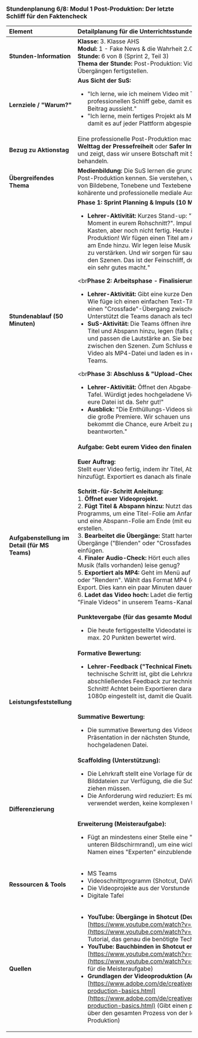 ### **Stundenplanung 6/8: Modul 1 Post-Produktion: Der letzte Schliff für den Faktencheck**

| **Element** | **Detailplanung für die Unterrichtsstunde** |
| :--- | :--- |
| **Stunden-Information** | **Klasse:** 3. Klasse AHS<br>**Modul:** 1 - Fake News & die Wahrheit 2.0<br>**Stunde:** 6 von 8 (Sprint 2, Teil 3)<br>**Thema der Stunde:** Post-Produktion: Videos mit Titeln, Musik und Übergängen fertigstellen. |
| **Lernziele / "Warum?"** | **Aus Sicht der SuS:**<br><ul><li>"Ich lerne, wie ich meinem Video mit Titeln und Musik den letzten professionellen Schliff gebe, damit es wie ein echter Reportage-Beitrag aussieht."</li><li>"Ich lerne, mein fertiges Projekt als MP4-Datei zu exportieren, damit es auf jeder Plattform abgespielt und geteilt werden kann."</li></ul> |
| **Bezug zu Aktionstag** | Eine professionelle Post-Produktion macht unsere Beiträge zum **Welttag der Pressefreiheit** oder **Safer Internet Day** wirkungsvoller und zeigt, dass wir unsere Botschaft mit Sorgfalt und Respekt behandeln. |
| **Übergreifendes Thema** | **Medienbildung:** Die SuS lernen die grundlegenden Elemente der Post-Produktion kennen. Sie verstehen, wie durch die Kombination von Bildebene, Tonebene und Textebene (Titel, Bauchbinden) eine kohärente und professionelle mediale Aussage entsteht. |
| **Stundenablauf (50 Minuten)** | **Phase 1: Sprint Planning & Impuls (10 Min.)**<br><ul><li>**Lehrer-Aktivität:** Kurzes Stand-up: "Was ist der spannendste Moment in eurem Rohschnitt?". Impulsvortrag: "Der Film ist im Kasten, aber noch nicht fertig. Heute ist der Tag der Post-Produktion! Wir fügen einen Titel am Anfang und einen Abspann am Ende hinzu. Wir legen leise Musik darunter, um die Stimmung zu verstärken. Und wir sorgen für saubere Übergänge zwischen den Szenen. Das ist der Feinschliff, der aus einem guten Video ein sehr gutes macht."</li></ul><br**Phase 2: Arbeitsphase - Finalisierung und Export (35 Min.)**<br><ul><li>**Lehrer-Aktivität:** Gibt eine kurze Demo zu zwei Funktionen: 1. Wie füge ich einen einfachen Text-Titel ein? 2. Wie füge ich einen "Crossfade"-Übergang zwischen zwei Clips ein? Unterstützt die Teams danach als technischer Berater.</li><li>**SuS-Aktivität:** Die Teams öffnen ihre Videoprojekte. Sie fügen Titel und Abspann hinzu, legen (falls gewünscht) Musik darunter und passen die Lautstärke an. Sie bearbeiten die Übergänge zwischen den Szenen. Zum Schluss exportieren sie das fertige Video als MP4-Datei und laden es in den Abgabe-Ordner in MS Teams.</li></ul><br**Phase 3: Abschluss & "Upload-Check" (5 Min.)**<br><ul><li>**Lehrer-Aktivität:** Öffnet den Abgabe-Ordner an der digitalen Tafel. Würdigt jedes hochgeladene Video. "Team Faktenfüchse, eure Datei ist da. Sehr gut!"</li><li>**Ausblick:** "Die Enthüllungs-Videos sind fertig! Nächste Woche ist die große Premiere. Wir schauen uns alle Videos an und ihr bekommt die Chance, eure Arbeit zu präsentieren und Fragen zu beantworten."</li></ul> |
| **Aufgabenstellung im Detail (für MS Teams)** | **Aufgabe: Gebt eurem Video den finalen Look!**<br><br>**Euer Auftrag:**<br>Stellt euer Video fertig, indem ihr Titel, Abspann und Übergänge hinzufügt. Exportiert es danach als finale MP4-Datei.<br><br>**Schritt-für-Schritt Anleitung:**<br>1.  **Öffnet euer Videoprojekt.**<br>2.  **Fügt Titel & Abspann hinzu:** Nutzt das Text-Werkzeug eures Programms, um eine Titel-Folie am Anfang (mit dem Titel eures Falls) und eine Abspann-Folie am Ende (mit euren Team-Namen) zu erstellen.<br>3.  **Bearbeitet die Übergänge:** Statt harter Schnitte könnt ihr weiche Übergänge ("Blenden" oder "Crossfades") zwischen euren Szenen einfügen.<br>4.  **Finaler Audio-Check:** Hört euch alles ein letztes Mal an. Ist die Musik (falls vorhanden) leise genug?<br>5.  **Exportiert als MP4:** Geht im Menü auf "Datei" -> "Exportieren" oder "Rendern". Wählt das Format MP4 (oder H.264) und startet den Export. Dies kann ein paar Minuten dauern.<br>6.  **Ladet das Video hoch:** Ladet die fertige MP4-Datei in den Ordner "Finale Videos" in unserem Teams-Kanal.<br><br>**Punktevergabe (für das gesamte Modul):**<br><ul><li>Die heute fertiggestellte Videodatei ist das Endprodukt, das mit max. 20 Punkten bewertet wird.</li></ul> |
| **Leistungsfeststellung** | **Formative Bewertung:**<br><ul><li>**Lehrer-Feedback ("Technical Finetuning"):** Da dies der letzte technische Schritt ist, gibt die Lehrkraft sehr gezieltes, abschließendes Feedback zur technischen Umsetzung. "Guter Schnitt! Achtet beim Exportieren darauf, dass die Auflösung auf 1080p eingestellt ist, damit die Qualität stimmt."</li></ul><br>**Summative Bewertung:**<br><ul><li>Die summative Bewertung des Videos erfolgt nach der Präsentation in der nächsten Stunde, basiert aber auf der heute hochgeladenen Datei.</li></ul> |
| **Differenzierung** | **Scaffolding (Unterstützung):**<br><ul><li>Die Lehrkraft stellt eine Vorlage für den Titel und den Abspann als Bilddateien zur Verfügung, die die SuS nur noch in ihr Video ziehen müssen.</li><li>Die Anforderung wird reduziert: Es müssen nur harte Schnitte verwendet werden, keine komplexen Übergänge.</li></ul><br>**Erweiterung (Meisteraufgabe):**<br><ul><li>Fügt an mindestens einer Stelle eine "Bauchbinde" ein (Text am unteren Bildschirmrand), um eine wichtige Information oder den Namen eines "Experten" einzublenden.</li></ul> |
| **Ressourcen & Tools** | <ul><li>MS Teams</li><li>Videoschnittprogramm (Shotcut, DaVinci Resolve etc.)</li><li>Die Videoprojekte aus der Vorstunde</li><li>Digitale Tafel</li></ul> |
| **Quellen**| <ul><li>**YouTube: Übergänge in Shotcut (Deutsch):** [https://www.youtube.com/watch?v=1g03b5bL_eM](https://www.youtube.com/watch?v=1g03b5bL_eM) (Ein kurzes Tutorial, das genau die benötigte Technik erklärt)</li><li>**YouTube: Bauchbinden in Shotcut erstellen:** [https://www.youtube.com/watch?v=OODkY7a0Q0c](https://www.youtube.com/watch?v=OODkY7a0Q0c) (Anleitung für die Meisteraufgabe)</li><li>**Grundlagen der Videoproduktion (Adobe):** [https://www.adobe.com/de/creativecloud/video/discover/video-production-basics.html](https://www.adobe.com/de/creativecloud/video/discover/video-production-basics.html) (Gibt einen professionellen Überblick über den gesamten Prozess von der Idee bis zur Post-Produktion)</li></ul> |

